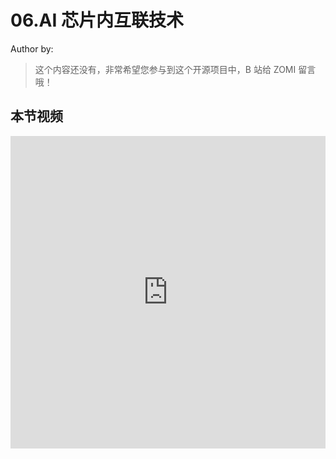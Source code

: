 <!--Copyright © ZOMI 适用于[License](https://github.com/Infrasys-AI/AIInfra)版权许可-->

# 06.AI 芯片内互联技术

Author by: 

> 这个内容还没有，非常希望您参与到这个开源项目中，B 站给 ZOMI 留言哦！

## 本节视频

<html>
<iframe src="https://player.bilibili.com/player.html?aid=1955752403&bvid=BV1jy411z7tg&cid=1600636920&page=1&as_wide=1&high_quality=1&danmaku=0&autoplay=0" width="100%" height="500" scrolling="no" border="0" frameborder="no" framespacing="0" allowfullscreen="true"></iframe>
</html>

